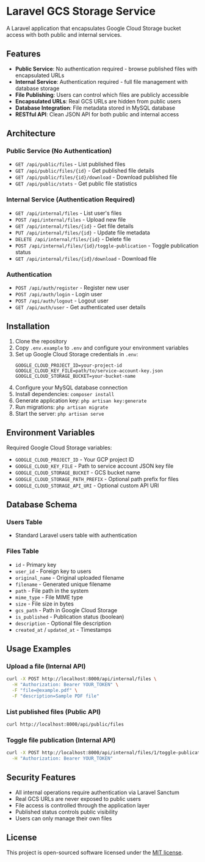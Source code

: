 # Laravel GCS Storage Service

A Laravel application that encapsulates Google Cloud Storage bucket access with both public and internal services.

## Features

- **Public Service**: No authentication required - browse published files with encapsulated URLs
- **Internal Service**: Authentication required - full file management with database storage
- **File Publishing**: Users can control which files are publicly accessible
- **Encapsulated URLs**: Real GCS URLs are hidden from public users
- **Database Integration**: File metadata stored in MySQL database
- **RESTful API**: Clean JSON API for both public and internal access

## Architecture

### Public Service (No Authentication)
- `GET /api/public/files` - List published files
- `GET /api/public/files/{id}` - Get published file details
- `GET /api/public/files/{id}/download` - Download published file
- `GET /api/public/stats` - Get public file statistics

### Internal Service (Authentication Required)
- `GET /api/internal/files` - List user's files
- `POST /api/internal/files` - Upload new file
- `GET /api/internal/files/{id}` - Get file details
- `PUT /api/internal/files/{id}` - Update file metadata
- `DELETE /api/internal/files/{id}` - Delete file
- `POST /api/internal/files/{id}/toggle-publication` - Toggle publication status
- `GET /api/internal/files/{id}/download` - Download file

### Authentication
- `POST /api/auth/register` - Register new user
- `POST /api/auth/login` - Login user
- `POST /api/auth/logout` - Logout user
- `GET /api/auth/user` - Get authenticated user details

## Installation

1. Clone the repository
2. Copy `.env.example` to `.env` and configure your environment variables
3. Set up Google Cloud Storage credentials in `.env`:
   ```
   GOOGLE_CLOUD_PROJECT_ID=your-project-id
   GOOGLE_CLOUD_KEY_FILE=path/to/service-account-key.json
   GOOGLE_CLOUD_STORAGE_BUCKET=your-bucket-name
   ```
4. Configure your MySQL database connection
5. Install dependencies: `composer install`
6. Generate application key: `php artisan key:generate`
7. Run migrations: `php artisan migrate`
8. Start the server: `php artisan serve`

## Environment Variables

Required Google Cloud Storage variables:
- `GOOGLE_CLOUD_PROJECT_ID` - Your GCP project ID
- `GOOGLE_CLOUD_KEY_FILE` - Path to service account JSON key file
- `GOOGLE_CLOUD_STORAGE_BUCKET` - GCS bucket name
- `GOOGLE_CLOUD_STORAGE_PATH_PREFIX` - Optional path prefix for files
- `GOOGLE_CLOUD_STORAGE_API_URI` - Optional custom API URI

## Database Schema

### Users Table
- Standard Laravel users table with authentication

### Files Table
- `id` - Primary key
- `user_id` - Foreign key to users
- `original_name` - Original uploaded filename
- `filename` - Generated unique filename
- `path` - File path in the system
- `mime_type` - File MIME type
- `size` - File size in bytes
- `gcs_path` - Path in Google Cloud Storage
- `is_published` - Publication status (boolean)
- `description` - Optional file description
- `created_at` / `updated_at` - Timestamps

## Usage Examples

### Upload a file (Internal API)
```bash
curl -X POST http://localhost:8000/api/internal/files \
  -H "Authorization: Bearer YOUR_TOKEN" \
  -F "file=@example.pdf" \
  -F "description=Sample PDF file"
```

### List published files (Public API)
```bash
curl http://localhost:8000/api/public/files
```

### Toggle file publication (Internal API)
```bash
curl -X POST http://localhost:8000/api/internal/files/1/toggle-publication \
  -H "Authorization: Bearer YOUR_TOKEN"
```

## Security Features

- All internal operations require authentication via Laravel Sanctum
- Real GCS URLs are never exposed to public users
- File access is controlled through the application layer
- Published status controls public visibility
- Users can only manage their own files

## License

This project is open-sourced software licensed under the [MIT license](LICENSE).
